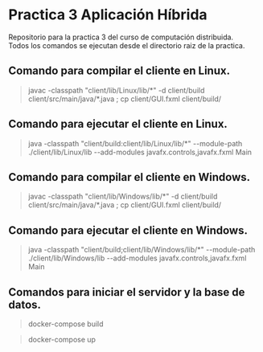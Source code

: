 # Practica 3 Aplicación Híbrida

Repositorio para la practica 3 del curso de computación distribuida.<br>
Todos los comandos se ejecutan desde el directorio raiz de la practica.

## Comando para compilar el cliente en Linux.

> javac -classpath "client/lib/Linux/lib/\*" -d client/build client/src/main/java/\*.java ; cp client/GUI.fxml client/build/

## Comando para ejecutar el cliente en Linux.

> java -classpath "client/build:client/lib/Linux/lib/\*" --module-path ./client/lib/Linux/lib --add-modules javafx.controls,javafx.fxml Main

## Comando para compilar el cliente en Windows.

> javac -classpath "client/lib/Windows/lib/\*" -d client/build client/src/main/java/\*.java ; cp client/GUI.fxml client/build/

## Comando para ejecutar el cliente en Windows.

> java -classpath "client/build;client/lib/Windows/lib/\*" --module-path ./client/lib/Windows/lib --add-modules javafx.controls,javafx.fxml Main

## Comandos para iniciar el servidor y la base de datos.

> docker-compose build

> docker-compose up


 
